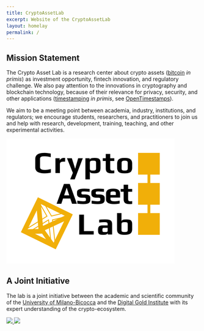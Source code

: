 ```yaml
---
title: CryptoAssetLab
excerpt: Website of the CryptoAssetLab
layout: homelay
permalink: /
---
```


## Mission Statement

The Crypto Asset Lab is
a research center about crypto assets
([bitcoin](http://bitcoincore.org/) _in primis_)
as investment opportunity, fintech innovation,
and regulatory challenge.
We also pay attention to the innovations in cryptography and
blockchain technology, because of their relevance for privacy,
security, and other applications
([timestamping](http://dgi.io/ots/) _in primis_, see
[OpenTimestamps](http://opentimestamps.org/)).

We aim to be a meeting point between academia, industry,
institutions, and regulators; we encourage students, researchers,
and practitioners to join us and help with
research, development, training, teaching, and
other experimental activities.

![CryptoAssetLab logo](images/cal6.svg)

## A Joint Initiative

The lab is a joint initiative between the
academic and scientific community of the
[University of Milano-Bicocca](http://www.unimib.it) and the
[Digital Gold Institute](http://www.dgi.io) with its
expert understanding of the crypto-ecosystem.

<a href="http://www.unimib.it">
    <img src="{{ site.url }}{{ site.baseurl }}/images/bicocca-logo.png" height="80">
</a>
<a href="http://www.dgi.io">
    <img src="{{ site.url }}{{ site.baseurl }}/images/dgi-logo.png" height="80">
</a>
